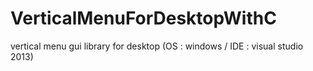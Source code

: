 # VerticalMenuForDesktopWithC
vertical menu gui library for desktop (OS : windows / IDE : visual studio 2013)
